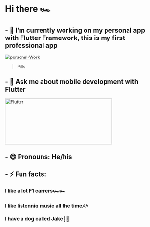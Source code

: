 # Hi there 🏎


<!-- **Sam200018/Sam200018** is a ✨ _special_ ✨ repository because its `README.md` (this file) appears on your GitHub profile.

Here are some ideas to get you started:
 -->
## - 🔭 I’m currently working on my personal app with Flutter Framework, this is my first professional app

<a href="https://ibb.co/S5Q3bh4"><img src="https://i.ibb.co/pbWLctB/personal-Work.png" alt="personal-Work" border="0"></a>

> Pills

<!-- - 🌱 I’m currently learning 
- 👯 I’m looking to collaborate on ...
- 🤔 I’m looking for help with ...-->
## - 💬 Ask me about mobile development with Flutter
<img src="https://flutter.dev/assets/images/shared/brand/flutter/logo/flutter-lockup.png" alt="Flutter" border="0" width="350" height="150">
<!--- 📫 How to reach me: ...-->

## - 😄 Pronouns: He/his

## - ⚡ Fun facts:
   ### I like a lot F1 carrers🏎🏎

   ### I like listennig music all the time🎶🎶

   ### I have a dog called Jake🐾🐾
